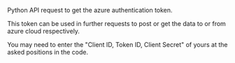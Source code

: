 Python API request to get the azure authentication token.

This token can be used in further requests to post or get the data to or from azure cloud respectively.

You may need to enter the "Client ID, Token ID, Client Secret" of yours at the asked positions in the code.
